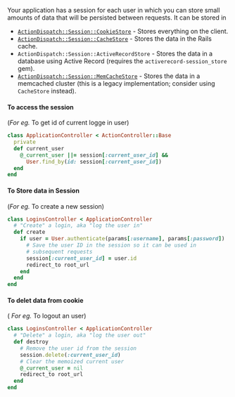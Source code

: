 Your application has a session for each user in which you can store small amounts of data that will be persisted between requests.
It can be stored in
-   [`ActionDispatch::Session::CookieStore`](https://api.rubyonrails.org/v7.0.4/classes/ActionDispatch/Session/CookieStore.html) - Stores everything on the client.
-   [`ActionDispatch::Session::CacheStore`](https://api.rubyonrails.org/v7.0.4/classes/ActionDispatch/Session/CacheStore.html) - Stores the data in the Rails cache.
-   `ActionDispatch::Session::ActiveRecordStore` - Stores the data in a database using Active Record (requires the `activerecord-session_store` gem).
-   [`ActionDispatch::Session::MemCacheStore`](https://api.rubyonrails.org/v7.0.4/classes/ActionDispatch/Session/MemCacheStore.html) - Stores the data in a memcached cluster (this is a legacy implementation; consider using `CacheStore` instead).


#### To access the session
(*For eg.* To get id of current logge in user)
```rb
class ApplicationController < ActionController::Base
  private
  def current_user
    @_current_user ||= session[:current_user_id] &&
      User.find_by(id: session[:current_user_id])
  end
end
```

#### To Store data in Session
(*For eg.* To create a new session)
```rb
class LoginsController < ApplicationController
  # "Create" a login, aka "log the user in"
  def create
    if user = User.authenticate(params[:username], params[:password])
      # Save the user ID in the session so it can be used in
      # subsequent requests
      session[:current_user_id] = user.id
      redirect_to root_url
    end
  end
end
```

#### To delet data from cookie
( *For eg.* To logout an user)
```rb
class LoginsController < ApplicationController
  # "Delete" a login, aka "log the user out"
  def destroy
    # Remove the user id from the session
    session.delete(:current_user_id)
    # Clear the memoized current user
    @_current_user = nil
    redirect_to root_url
  end
end
```